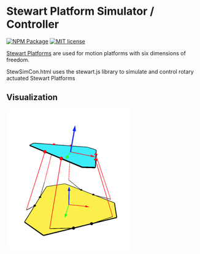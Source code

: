 # Stewart Platform Simulator / Controller

[![NPM Package](https://img.shields.io/npm/v/stewart.svg?style=flat)](https://npmjs.org/package/stewart "View this project on npm")
[![MIT license](http://img.shields.io/badge/license-MIT-brightgreen.svg)](http://opensource.org/licenses/MIT)


[Stewart Platforms](https://raw.org/research/inverse-kinematics-of-a-stewart-platform/) are used for motion platforms with six dimensions of freedom.

StewSimCon.html uses the stewart.js library to simulate and control rotary actuated Stewart Platforms

## Visualization

![Stewart-Platform](res/stewart-platform.png "Stewart Platform Visualization")
